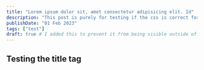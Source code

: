 ```yaml
---
title: "Lorem ipsum dolor sit, amet consectetur adipisicing elit. Id"
description: "This post is purely for testing if the css is correct for the title on the page"
publishDate: "01 Feb 2023"
tags: ["test"]
draft: true # I added this to prevent it from being visible outside of dev env
---
```


## Testing the title tag
